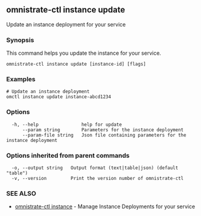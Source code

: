 ## omnistrate-ctl instance update

Update an instance deployment for your service

### Synopsis

This command helps you update the instance for your service.

```
omnistrate-ctl instance update [instance-id] [flags]
```

### Examples

```
# Update an instance deployment
omctl instance update instance-abcd1234
```

### Options

```
  -h, --help                help for update
      --param string        Parameters for the instance deployment
      --param-file string   Json file containing parameters for the instance deployment
```

### Options inherited from parent commands

```
  -o, --output string   Output format (text|table|json) (default "table")
  -v, --version         Print the version number of omnistrate-ctl
```

### SEE ALSO

* [omnistrate-ctl instance](omnistrate-ctl_instance.md)	 - Manage Instance Deployments for your service

